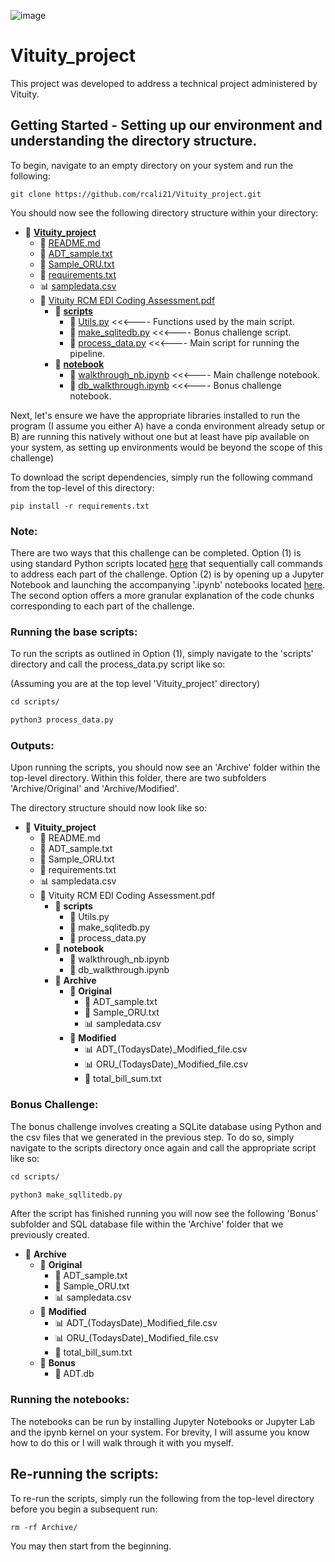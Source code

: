 ![image](https://github.com/rcali21/Vituity_project/assets/71532882/d0308d31-3eea-4049-b257-6c3a7ed5df58)
# Vituity_project 

This project was developed to address a technical project administered by Vituity.

## Getting Started - Setting up our environment and understanding the directory structure.

To begin, navigate to an empty directory on your system and run the following:

````
git clone https://github.com/rcali21/Vituity_project.git
````

You should now see the following directory structure within your directory:

- 📂 [**Vituity_project**](https://github.com/rcali21/Vituity_project/tree/main)
  - 📄 [README.md](https://github.com/rcali21/Vituity_project/blob/main/README.md)
  - 📄 [ADT_sample.txt](https://github.com/rcali21/Vituity_project/blob/main/ADT_sample.txt)
  - 📄 [Sample_ORU.txt](https://github.com/rcali21/Vituity_project/blob/main/Sample_ORU.txt)
  - 📄 [requirements.txt](https://github.com/rcali21/Vituity_project/blob/main/requirements.txt)
  - 📊 [sampledata.csv](https://github.com/rcali21/Vituity_project/blob/main/sampledata.csv)
  - 📄 [Vituity RCM EDI Coding Assessment.pdf](https://github.com/rcali21/Vituity_project/blob/main/Vituity%20RCM%20EDI%20Coding%20Assessment.pdf)
    - 📂 [**scripts**](https://github.com/rcali21/Vituity_project/tree/main/scripts)
      - 🐍 [Utils.py](https://github.com/rcali21/Vituity_project/blob/main/scripts/Utils.py) <<<---- Functions used by the main script.
      - 🐍 [make_sqlitedb.py](https://github.com/rcali21/Vituity_project/blob/main/scripts/make_sqlitedb.py) <<<---- Bonus challenge script.
      - 🐍 [process_data.py](https://github.com/rcali21/Vituity_project/blob/main/scripts/process_data.py) <<<---- Main script for running the pipeline.
    - 📂 [**notebook**](https://github.com/rcali21/Vituity_project/tree/main/notebook)
      - 📓 [walkthrough_nb.ipynb](https://github.com/rcali21/Vituity_project/blob/main/notebook/walkthrough_nb.ipynb) <<<---- Main challenge notebook.
      - 📓 [db_walkthrough.ipynb](https://github.com/rcali21/Vituity_project/blob/main/notebook/db_walkthrough.ipynb) <<<---- Bonus challenge notebook.


Next, let's ensure we have the appropriate libraries installed to run the program (I assume you either A) have a conda environment already setup or B) are running this natively without one but at least have pip available on your system, as setting up environments would be beyond the scope of this challenge)

To download the script dependencies, simply run the following command from the top-level of this directory:

````
pip install -r requirements.txt
````


### Note: 
There are two ways that this challenge can be completed. Option (1) is using standard Python scripts located [here](https://github.com/rcali21/Vituity_project/tree/main/scripts) that sequentially call commands to address each part of the challenge. Option (2) is by opening up a Jupyter Notebook and launching the accompanying '.ipynb' notebooks located [here](https://github.com/rcali21/Vituity_project/tree/main/notebook). The second option offers a more granular explanation of the code chunks corresponding to each part of the challenge.


### Running the base scripts:

To run the scripts as outlined in Option (1), simply navigate to the 'scripts' directory and call the process_data.py script like so:

(Assuming you are at the top level 'Vituity_project' directory)

````md
cd scripts/

python3 process_data.py
````

### Outputs:
Upon running the scripts, you should now see an 'Archive' folder within the top-level directory. Within this folder, there are two subfolders 'Archive/Original' and 'Archive/Modified'.

The directory structure should now look like so:

- 📂 **Vituity_project**
  - 📄 README.md
  - 📄 ADT_sample.txt
  - 📄 Sample_ORU.txt
  - 📄 requirements.txt
  - 📊 sampledata.csv
  - 📄 Vituity RCM EDI Coding Assessment.pdf
    - 📂 **scripts**
      - 🐍 Utils.py 
      - 🐍 make_sqlitedb.py 
      - 🐍 process_data.py 
    - 📂 **notebook**
      - 📓 walkthrough_nb.ipynb
      - 📓 db_walkthrough.ipynb
    - 📂 **Archive**
      - 📂 **Original**
        - 📄 ADT_sample.txt
        - 📄 Sample_ORU.txt
        - 📊 sampledata.csv
      - 📂 **Modified**
        - 📊 ADT_(TodaysDate)_Modified_file.csv
        - 📊 ORU_(TodaysDate)_Modified_file.csv
        - 📄 total_bill_sum.txt
     


### Bonus Challenge:

The bonus challenge involves creating a SQLite database using Python and the csv files that we generated in the previous step. To do so, simply navigate to the scripts directory once again and call the appropriate script like so:

````md
cd scripts/

python3 make_sqllitedb.py
````

After the script has finished running you will now see the following 'Bonus' subfolder and SQL database file within the 'Archive' folder that we previously created.

  - 📂 **Archive**
    - 📂 **Original**
      - 📄 ADT_sample.txt
      - 📄 Sample_ORU.txt
      - 📊 sampledata.csv
    - 📂 **Modified**
      - 📊 ADT_(TodaysDate)_Modified_file.csv
      - 📊 ORU_(TodaysDate)_Modified_file.csv
      - 📄 total_bill_sum.txt
    - 📂 **Bonus**
      - 💾 ADT.db
     

### Running the notebooks:
The notebooks can be run by installing Jupyter Notebooks or Jupyter Lab and the ipynb kernel on your system. For brevity, I will assume you know how to do this or I will walk through it with you myself.


## Re-running the scripts:
To re-run the scripts, simply run the following from the top-level directory before you begin a subsequent run:

````
rm -rf Archive/
````

You may then start from the beginning.

